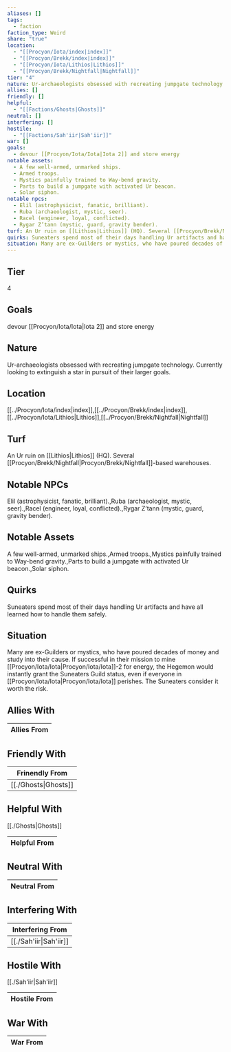 ```yaml
---
aliases: []
tags:
  - faction
faction_type: Weird
share: "true"
location:
  - "[[Procyon/Iota/index|index]]"
  - "[[Procyon/Brekk/index|index]]"
  - "[[Procyon/Iota/Lithios|Lithios]]"
  - "[[Procyon/Brekk/Nightfall|Nightfall]]"
tier: "4"
nature: Ur-archaeologists obsessed with recreating jumpgate technology. Currently looking to extinguish a star in pursuit of their larger goals.
allies: []
friendly: []
helpful:
  - "[[Factions/Ghosts|Ghosts]]"
neutral: []
interfering: []
hostile:
  - "[[Factions/Sah'iir|Sah'iir]]"
war: []
goals:
  - devour [[Procyon/Iota/Iota|Iota 2]] and store energy
notable assets:
  - A few well-armed, unmarked ships.
  - Armed troops.
  - Mystics painfully trained to Way-bend gravity.
  - Parts to build a jumpgate with activated Ur beacon.
  - Solar siphon.
notable npcs:
  - Elil (astrophysicist, fanatic, brilliant).
  - Ruba (archaeologist, mystic, seer).
  - Racel (engineer, loyal, conflicted).
  - Rygar Z’tann (mystic, guard, gravity bender).
turf: An Ur ruin on [[Lithios|Lithios]] (HQ). Several [[Procyon/Brekk/Nightfall|Procyon/Brekk/Nightfall]]-based warehouses.
quirks: Suneaters spend most of their days handling Ur artifacts and have all learned how to handle them safely.
situation: Many are ex-Guilders or mystics, who have poured decades of money and study into their cause. If successful in their mission to mine [[Procyon/Iota/Iota|Procyon/Iota/Iota]]-2 for energy, the Hegemon would instantly grant the Suneaters Guild status, even if everyone in [[Procyon/Iota/Iota|Procyon/Iota/Iota]] perishes. The Suneaters consider it worth the risk.
---
```

## Tier

4

## Goals

devour [[Procyon/Iota/Iota|Iota 2]] and store energy

## Nature

Ur-archaeologists obsessed with recreating jumpgate technology. Currently looking to extinguish a star in pursuit of their larger goals.

## Location

[[../Procyon/Iota/index|index]],[[../Procyon/Brekk/index|index]],[[../Procyon/Iota/Lithios|Lithios]],[[../Procyon/Brekk/Nightfall|Nightfall]]

## Turf

An Ur ruin on [[Lithios|Lithios]] (HQ). Several [[Procyon/Brekk/Nightfall|Procyon/Brekk/Nightfall]]-based warehouses.

## Notable NPCs

Elil (astrophysicist, fanatic, brilliant).,Ruba (archaeologist, mystic, seer).,Racel (engineer, loyal, conflicted).,Rygar Z’tann (mystic, guard, gravity bender).

## Notable Assets

A few well-armed, unmarked ships.,Armed troops.,Mystics painfully trained to Way-bend gravity.,Parts to build a jumpgate with activated Ur beacon.,Solar siphon.

## Quirks

Suneaters spend most of their days handling Ur artifacts and have all learned how to handle them safely.

## Situation

Many are ex-Guilders or mystics, who have poured decades of money and study into their cause. If successful in their mission to mine [[Procyon/Iota/Iota|Procyon/Iota/Iota]]-2 for energy, the Hegemon would instantly grant the Suneaters Guild status, even if everyone in [[Procyon/Iota/Iota|Procyon/Iota/Iota]] perishes. The Suneaters consider it worth the risk.

## Allies With



| Allies From |
| ----------- |


## Friendly With



| Frinendly From                 |
| ------------------------------ |
| [[./Ghosts\|Ghosts]] |


## Helpful With

[[./Ghosts|Ghosts]]

| Helpful From |
| ------------ |


## Neutral With




| Neutral From |
| ------------ |



## Interfering With




| Interfering From                 |
| -------------------------------- |
| [[./Sah'iir\|Sah'iir]] |



## Hostile With

[[./Sah'iir|Sah'iir]]


| Hostile From |
| ------------ |



## War With



| War From |
| -------- |

